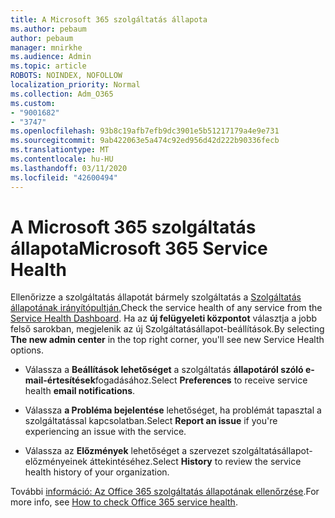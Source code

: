 ```yaml
---
title: A Microsoft 365 szolgáltatás állapota
ms.author: pebaum
author: pebaum
manager: mnirkhe
ms.audience: Admin
ms.topic: article
ROBOTS: NOINDEX, NOFOLLOW
localization_priority: Normal
ms.collection: Adm_O365
ms.custom:
- "9001682"
- "3747"
ms.openlocfilehash: 93b8c19afb7efb9dc3901e5b51217179a4e9e731
ms.sourcegitcommit: 9ab422063e5a474c92ed956d42d222b90336fecb
ms.translationtype: MT
ms.contentlocale: hu-HU
ms.lasthandoff: 03/11/2020
ms.locfileid: "42600494"
---
```

# <a name="microsoft-365-service-health"></a><span data-ttu-id="f3981-102">A Microsoft 365 szolgáltatás állapota</span><span class="sxs-lookup"><span data-stu-id="f3981-102">Microsoft 365 Service Health</span></span>


<span data-ttu-id="f3981-103">Ellenőrizze a szolgáltatás állapotát bármely szolgáltatás a [Szolgáltatás állapotának irányítópultján.](https://admin.microsoft.com/Adminportal/Home?source=applauncher#/servicehealth)</span><span class="sxs-lookup"><span data-stu-id="f3981-103">Check the service health of any service from the [Service Health Dashboard](https://admin.microsoft.com/Adminportal/Home?source=applauncher#/servicehealth).</span></span> <span data-ttu-id="f3981-104">Ha az **új felügyeleti központot** választja a jobb felső sarokban, megjelenik az új Szolgáltatásállapot-beállítások.</span><span class="sxs-lookup"><span data-stu-id="f3981-104">By selecting **The new admin center** in the top right corner, you'll see new Service Health options.</span></span>

- <span data-ttu-id="f3981-105">Válassza a **Beállítások lehetőséget** a szolgáltatás **állapotáról szóló e-mail-értesítések**fogadásához.</span><span class="sxs-lookup"><span data-stu-id="f3981-105">Select **Preferences** to receive service health **email notifications**.</span></span>

- <span data-ttu-id="f3981-106">Válassza **a Probléma bejelentése** lehetőséget, ha problémát tapasztal a szolgáltatással kapcsolatban.</span><span class="sxs-lookup"><span data-stu-id="f3981-106">Select **Report an issue** if you're experiencing an issue with the service.</span></span>

- <span data-ttu-id="f3981-107">Válassza az **Előzmények** lehetőséget a szervezet szolgáltatásállapot-előzményeinek áttekintéséhez.</span><span class="sxs-lookup"><span data-stu-id="f3981-107">Select **History** to review the service health history of your organization.</span></span> 

<span data-ttu-id="f3981-108">További [információ: Az Office 365 szolgáltatás állapotának ellenőrzése](https://docs.microsoft.com/office365/enterprise/view-service-health).</span><span class="sxs-lookup"><span data-stu-id="f3981-108">For more info, see [How to check Office 365 service health](https://docs.microsoft.com/office365/enterprise/view-service-health).</span></span> 